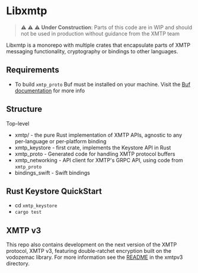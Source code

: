 # Libxmtp

> :warning: :warning: :warning: **Under Construction**: Parts of this code are in WIP and should not be used in production without guidance from the XMTP team

Libxmtp is a monorepo with multiple crates that encapsulate parts of XMTP messaging functionality, cryptography or bindings to other languages.

## Requirements

- To build `xmtp_proto` Buf must be installed on your machine. Visit the [Buf documentation](https://buf.build/docs/installation) for more info

## Structure

Top-level

- xmtp/ - the pure Rust implementation of XMTP APIs, agnostic to any per-language or per-platform binding
- xmtp_keystore - first crate, implements the Keystore API in Rust
- xmtp_proto - Generated code for handling XMTP protocol buffers
- xmtp_networking - API client for XMTP's GRPC API, using code from `xmtp_proto`
- bindings_swift - Swift bindings

## Rust Keystore QuickStart

- cd `xmtp_keystore`
- `cargo test`

## XMTP v3

This repo also contains development on the next version of the XMTP protocol, XMTP v3, featuring double-ratchet encryption built on the vodozemac library. For more information see the [README](xmtpv3/README.md) in the xmtpv3 directory.
